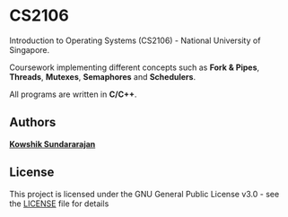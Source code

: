 # CS2106

Introduction to Operating Systems (CS2106) - National University of Singapore.

Coursework implementing different concepts such as **Fork & Pipes**, **Threads**, **Mutexes**, **Semaphores** and **Schedulers**.

All programs are written in **C/C++**.

## Authors

[**Kowshik Sundararajan**](https://github.com/kowshik-sundararajan)

## License

This project is licensed under the GNU General Public License v3.0 - see the [LICENSE](LICENSE) file for details

